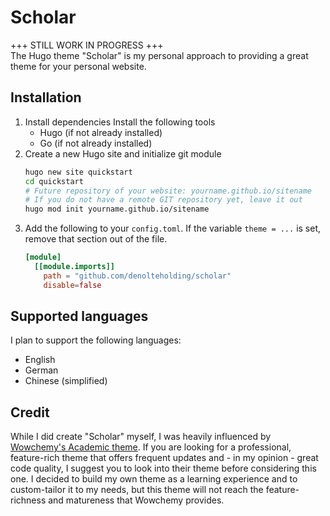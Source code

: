# Scholar
+++ STILL WORK IN PROGRESS +++  
The Hugo theme "Scholar" is my personal approach to providing a great theme for your personal website.

## Installation
1. Install dependencies
Install the following tools
    - Hugo (if not already installed)
    - Go (if not already installed)
2. Create a new Hugo site and initialize git module
    ```bash
    hugo new site quickstart
    cd quickstart
    # Future repository of your website: yourname.github.io/sitename
    # If you do not have a remote GIT repository yet, leave it out 
    hugo mod init yourname.github.io/sitename
    ```
4. Add the following to your `config.toml`. If the variable `theme = ...` is set,
   remove that section out of the file.
    ```toml
    [module]
      [[module.imports]]
        path = "github.com/denolteholding/scholar"
        disable=false
    ```

## Supported languages
I plan to support the following languages:
- English
- German
- Chinese (simplified)

## Credit
While I did create "Scholar" myself, I was heavily influenced by [Wowchemy's Academic theme](https://github.com/wowchemy/starter-academic). If you are looking for a professional, feature-rich theme that offers frequent updates and - in my opinion - great code quality, I suggest you to look into their theme before considering this one.
I decided to build my own theme as a learning experience and to custom-tailor it to my needs, but this theme will not reach the feature-richness and matureness that Wowchemy provides.

